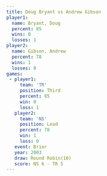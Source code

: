 ```yaml
---
title: Doug Bryant vs Andrew Gibson
player1:              
  name: Bryant, Doug  
  percent: 85         
  wins: 0             
  losses: 1           
player2:              
  name: Gibson, Andrew
  percent: 78         
  wins: 1             
  losses: 0           
games:
 - player1:         
     team: 'TR'     
     position: Third
     percent: 85    
     win: 0         
     loss: 1        
   player2:        
     team: 'NS'    
     position: Lead
     percent: 78   
     win: 1        
     loss: 0       
   event: Brier         
   year: 2003           
   draw: Round Robin(10)
   score: NS 6 - TR 5   
---
```

